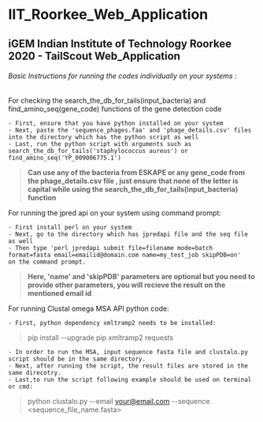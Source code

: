# IIT_Roorkee_Web_Application
## iGEM Indian Institute of Technology Roorkee 2020 - TailScout Web_Application

###### Basic Instructions for running the codes individually on your systems :

For checking the search_the_db_for_tails(input_bacteria) and find_amino_seq(gene_code) functions of the gene detection code
```
- First, ensure that you have python installed on your system
- Next, paste the 'sequence_phages.faa' and 'phage_details.csv' files into the directory which has the python script as well
- Last, run the python script with arguments such as search_the_db_for_tails('staphylococcus aureus') or find_amino_seq('YP_009006775.1')
```
> **Can use any of the bacteria from ESKAPE or any gene_code from the phage_details.csv file , just ensure that none of the letter is capital while using the search_the_db_for_tails(input_bacteria) function**

For running the jpred api on your system using command prompt: 
```
- First install perl on your system 
- Next, go to the directory which has jpredapi file and the seq file as well
- Then type 'perl jpredapi submit file=filename mode=batch format=fasta email=emailid@domain.com name=my_test_job skipPDB=on'
on the command prompt.
```
> **Here, 'name' and 'skipPDB' parameters are optional but you need to provide other parameters,
you will recieve the result on the mentioned email id**

For running Clustal omega MSA API python code:
```
- First, python dependency xmltramp2 needs to be installed:
```
> pip install --upgrade pip xmltramp2 requests

```
- In order to run the MSA, input sequence fasta file and clustalo.py script should be in the same directory.
- Next, after running the script, the result files are stored in the same direcotry.
- Last,to run the script following example should be used on terminal or cmd:
```
> python clustalo.py --email <your@email.com> --sequence <sequence_file_name.fasta>


